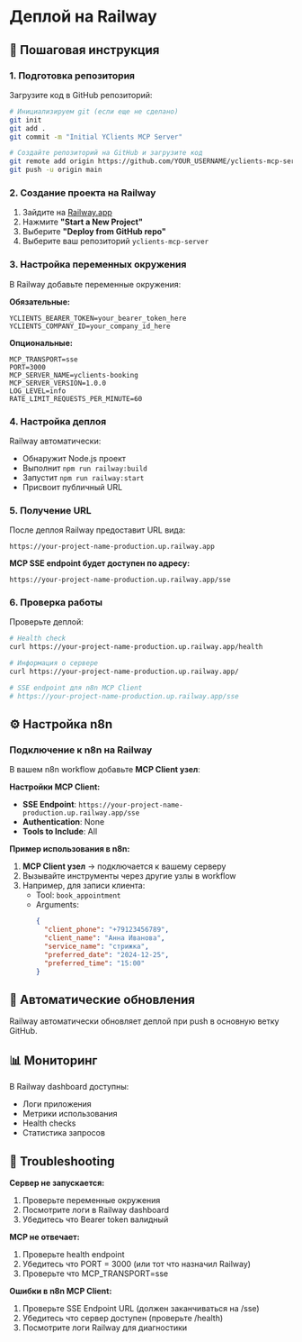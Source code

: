 # Деплой на Railway

## 🚀 Пошаговая инструкция

### 1. Подготовка репозитория

Загрузите код в GitHub репозиторий:

```bash
# Инициализируем git (если еще не сделано)
git init
git add .
git commit -m "Initial YClients MCP Server"

# Создайте репозиторий на GitHub и загрузите код
git remote add origin https://github.com/YOUR_USERNAME/yclients-mcp-server.git
git push -u origin main
```

### 2. Создание проекта на Railway

1. Зайдите на [Railway.app](https://railway.app/)
2. Нажмите **"Start a New Project"**
3. Выберите **"Deploy from GitHub repo"**
4. Выберите ваш репозиторий `yclients-mcp-server`

### 3. Настройка переменных окружения

В Railway добавьте переменные окружения:

**Обязательные:**
```
YCLIENTS_BEARER_TOKEN=your_bearer_token_here
YCLIENTS_COMPANY_ID=your_company_id_here
```

**Опциональные:**
```
MCP_TRANSPORT=sse
PORT=3000
MCP_SERVER_NAME=yclients-booking
MCP_SERVER_VERSION=1.0.0
LOG_LEVEL=info
RATE_LIMIT_REQUESTS_PER_MINUTE=60
```

### 4. Настройка деплоя

Railway автоматически:
- Обнаружит Node.js проект
- Выполнит `npm run railway:build`
- Запустит `npm run railway:start`
- Присвоит публичный URL

### 5. Получение URL

После деплоя Railway предоставит URL вида:
```
https://your-project-name-production.up.railway.app
```

**MCP SSE endpoint будет доступен по адресу:**
```
https://your-project-name-production.up.railway.app/sse
```

### 6. Проверка работы

Проверьте деплой:

```bash
# Health check
curl https://your-project-name-production.up.railway.app/health

# Информация о сервере
curl https://your-project-name-production.up.railway.app/

# SSE endpoint для n8n MCP Client
# https://your-project-name-production.up.railway.app/sse
```

## ⚙️ Настройка n8n

### Подключение к n8n на Railway

В вашем n8n workflow добавьте **MCP Client узел**:

**Настройки MCP Client:**
- **SSE Endpoint**: `https://your-project-name-production.up.railway.app/sse`
- **Authentication**: None
- **Tools to Include**: All

**Пример использования в n8n:**
1. **MCP Client узел** → подключается к вашему серверу
2. Вызывайте инструменты через другие узлы в workflow
3. Например, для записи клиента:
   - Tool: `book_appointment`
   - Arguments:
     ```json
     {
       "client_phone": "+79123456789",
       "client_name": "Анна Иванова", 
       "service_name": "стрижка",
       "preferred_date": "2024-12-25",
       "preferred_time": "15:00"
     }
     ```

## 🔄 Автоматические обновления

Railway автоматически обновляет деплой при push в основную ветку GitHub.

## 📊 Мониторинг

В Railway dashboard доступны:
- Логи приложения
- Метрики использования
- Health checks
- Статистика запросов

## 🚨 Troubleshooting

**Сервер не запускается:**
1. Проверьте переменные окружения
2. Посмотрите логи в Railway dashboard
3. Убедитесь что Bearer token валидный

**MCP не отвечает:**
1. Проверьте health endpoint
2. Убедитесь что PORT = 3000 (или тот что назначил Railway)
3. Проверьте что MCP_TRANSPORT=sse

**Ошибки в n8n MCP Client:**
1. Проверьте SSE Endpoint URL (должен заканчиваться на /sse)
2. Убедитесь что сервер доступен (проверьте /health)
3. Посмотрите логи Railway для диагностики 